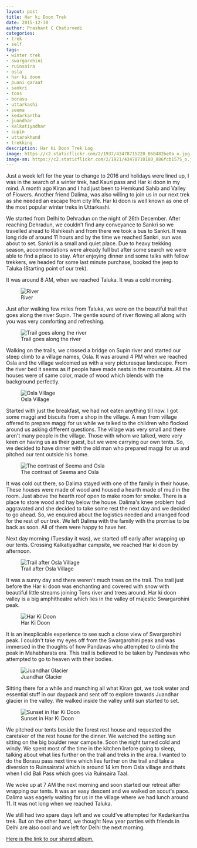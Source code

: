 ```yaml
---
layout: post
title: Har ki Doon Trek
date: 2015-12-30
author: Prashant C Chaturvedi
categories:
- trek
- self
tags:
- winter trek
- swargarohini
- ruinsaira
- osla
- har ki doon
- puani garaat
- sankri
- tons
- borasu
- uttarkashi
- seema
- kedarkantha
- juandhar
- kalkatiyadhar
- supin
- uttarakhand
- trekking
description: Har ki Doon Trek Log
image: https://c2.staticflickr.com/2/1937/43478715220_060482be0a_o.jpg
image-sm: https://c2.staticflickr.com/2/1921/43478710180_886fcb1575_o.jpg
---
```


Just a week left for the year to change to 2016 and holidays were lined up, I was in the search of a winter trek, had Kauri pass and Har ki doon in my mind.
A month ago Kiran and I had just been to Hemkund Sahib and Valley of Flowers.
Another friend Dalima, was also willing to join us in our next trek as she needed an escape from city life.
Har ki doon is well known as one of the most popular winter treks in Uttarkashi.

We started from Delhi to Dehradun on the night of 26th December.
After reaching Dehradun, we couldn’t find any conveyance to Sankri so we travelled ahead to Rishikesh and from there we took a bus to Sankri.
It was long ride of around 11 hours and by the time we reached Sankri, sun was about to set.
Sankri is a small and quiet place.
Due to heavy trekking season, accommodations were already full but after some search we were able to find a place to stay.
After enjoying dinner and some talks with fellow trekkers, we headed for some last minute purchase, booked the jeep to Taluka (Starting point of our trek).

It was around 8 AM, when we reached Taluka.
It was a cold morning.

<figure>
  <img src="https://c2.staticflickr.com/2/1974/43478712280_4fea6269d9_o.jpg" alt="River"/>
  <figcaption>River</figcaption>
</figure>

Just after walking few miles from Taluka, we were on the beautiful trail that goes along the river Supin.
The gentle sound of river flowing all along with you was very comforting and refreshing.

<figure>
  <img src="https://c2.staticflickr.com/2/1954/43478711330_903a22cff2_o.jpg" alt="Trail goes along the river"/>
  <figcaption>Trail goes along the river</figcaption>
</figure>

Walking on the trails, we crossed a bridge on Supin river and started our steep climb to a village names, Osla.
It was around 4 PM when we reached Osla and the village welcomed us with a very picturesque landscape.
From the river bed it seems as if people have made nests in the mountains. All the houses were of same color, made of wood which blends with the background perfectly.

<figure>
  <img src="https://c2.staticflickr.com/2/1928/43478712870_3567a0db98_o.jpg" alt="Osla Village"/>
  <figcaption>Osla Village</figcaption>
</figure>

Started with just the breakfast, we had not eaten anything till now.
I got some maggi and biscuits from a shop in the village.
A man from village offered to prepare maggi for us while we talked to the children who flocked around us asking different questions.
The village was very small and there aren't many people in the village.
Those with whom we talked, were very keen on having us as their guest, but we were carrying our own tents.
So, we decided to have dinner with the old man who prepared maggi for us and pitched our tent outside his home.

<figure>
  <img src="https://c2.staticflickr.com/2/1902/43478710730_4c24f61108_o.jpg" alt="The contrast of Seema and Osla"/>
  <figcaption>The contrast of Seema and Osla</figcaption>
</figure>

It was cold out there, so Dalima stayed with one of the family in their house.
These houses were made of wood and housed a hearth made of mud in the room.
Just above the hearth roof open to make room for smoke.
There is a place to store wood and hay below the house.
Dalima's knee problem had aggravated and she decided to take some rest the next day and we decided to go ahead.
So, we enquired about the logistics needed and arranged food for the rest of our trek.
We left Dalima with the family with the promise to be back as soon. All of them were happy to have her.


Next day morning (Tuesday it was), we started off early after wrapping up our tents.
Crossing Kalkatiyadhar campsite, we reached Har ki doon by afternoon.

<figure>
  <img src="https://c2.staticflickr.com/2/1950/43478709010_44f3a46fc4_o.jpg" alt="Trail after Osla Village"/>
  <figcaption>Trail after Osla Village</figcaption>
</figure>

It was a sunny day and there weren't much trees on the trail.
The trail just before the Har ki doon was enchanting and covered with snow with beautiful little streams joining Tons river and trees around.
Har ki doon valley is a big amphitheatre which lies in the valley of majestic Swargarohini peak.

<figure>
  <img src="https://c2.staticflickr.com/2/1921/43478714530_f1efb39a9f_o.jpg" alt="Har Ki Doon"/>
  <figcaption>Har Ki Doon</figcaption>
</figure>

It is an inexplicable experience to see such a close view of Swargarohini peak.
I couldn't take my eyes off from the Swargarohini peak and was immersed in the thoughts of how Pandavas who attempted to climb the peak in Mahabharata era.
This trail is believed to be taken by Pandavas who attempted to go to heaven with their bodies.

<figure>
  <img src="https://c2.staticflickr.com/2/1944/43478713930_5692be0047_o.jpg" alt="Juandhar Glacier"/>
  <figcaption>Juandhar Glacier</figcaption>
</figure>

Sitting there for a while and munching all what Kiran got, we took water and essential stuff in our daypack and sent off to explore towards Juandhar glacier in the valley.
We walked inside the valley until sun started to set.

<figure>
  <img src="https://c2.staticflickr.com/2/1917/43478709830_c60123676b_o.jpg" alt="Sunset in Har Ki Doon"/>
  <figcaption>Sunset in Har Ki Doon</figcaption>
</figure>

We pitched our tents beside the forest rest house and requested the caretaker of the rest house for the dinner.
We watched the setting sun sitting on the big boulder near campsite.
Soon the night turned cold and windy.
We spent most of the time in the kitchen before going to sleep, talking about what lies further on the trail and treks in the area.
I wanted to do the Borasu pass next time which lies further on the trail and take a diversion to Ruinsairatal which is around 14 km from Osla village and thats when I did Bali Pass which goes via Ruinsaira Taal.

We woke up at 7 AM the next morning and soon started our retreat after wrapping our tents.
It was an easy descent and we walked on scout's pace.
Dalima was eagerly waiting for us in the village where we had lunch around 11.
It was not long when we reached Taluka.

We still had two spare days left and we could've attempted for Kedarkantha trek.
But on the other hand, we thought New year parties with friends in Delhi are also cool and we left for Delhi the next morning.

[Here is the link to our shared album.](https://goo.gl/photos/xyArwdXxLzjtvKWDA)
